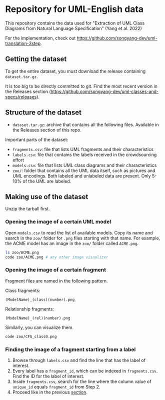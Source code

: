 # Repository for UML-English data
This repository contains the data used for "Extraction of UML Class Diagrams from Natural Language Specification" (Yang et al. 2022)

For the implementation, check out https://github.com/songyang-dev/uml-translation-3step.

## Getting the dataset
To get the entire dataset, you must download the release containing `dataset.tar.gz`. 

It is too big to be directly committed to git. Find the most recent version in the Releases section (https://github.com/songyang-dev/uml-classes-and-specs/releases).

## Structure of the dataset

* `dataset.tar.gz`: archive that contains all the following files. Available in the Releases section of this repo.

Important parts of the dataset:
* `fragments.csv`: file that lists UML fragments and their characteristics
* `labels.csv`: file that contains the labels received in the crowdsourcing effort
* `models.csv`: file that lists UML class diagrams and their characteristics
* `zoo/`: folder that contains all the UML data itself, such as pictures and UML encodings. Both labeled and unlabeled data are present. Only 5-10% of the UML are labeled.

## Making use of the dataset
Unzip the tarball first.

### Opening the image of a certain UML model
Open `models.csv` to read the list of available models. Copy its name and search in the `zoo/` folder for `.png` files starting with that name. For example, the ACME model has an image in the `zoo/` folder called `ACME.png`.

```bash
ls zoo/ACME.png
code zoo/ACME.png # any other image visualizer
```

### Opening the image of a certain fragment
Fragment files are named in the following pattern.

Class fragments:
```
(ModelName)_(class)(number).png
```

Relationship fragments:
```
(ModelName)_(rel)(number).png
```

Similarly, you can visualize them.
```bash
code zoo/CFG_class0.png
```

### Finding the image of a fragment starting from a label
1. Browse through `labels.csv` and find the line that has the label of interest.
2. Every label has a `fragment_id`, which can be indexed in `fragments.csv`. Find the ID for the label of interest.
3. Inside `fragments.csv`, search for the line where the column value of `unique_id` equals `fragment_id` from Step 2.
4. Proceed like in the previous [section](#opening-the-image-of-a-certain-fragment).
